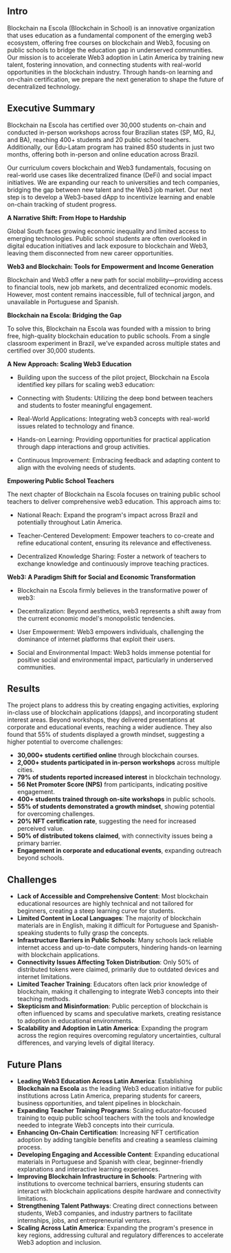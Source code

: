 ## Intro
Blockchain na Escola (Blockchain in School) is an innovative organization that uses education as a fundamental component of the emerging web3 ecosystem, offering free courses on blockchain and Web3, focusing on public schools to bridge the education gap in underserved communities. Our mission is to accelerate Web3 adoption in Latin America by training new talent, fostering innovation, and connecting students with real-world opportunities in the blockchain industry. Through hands-on learning and on-chain certification, we prepare the next generation to shape the future of decentralized technology.

## Executive Summary

Blockchain na Escola has certified over 30,000 students on-chain and conducted in-person workshops across four Brazilian states (SP, MG, RJ, and BA), reaching 400+ students and 20 public school teachers. Additionally, our Edu-Latam program has trained 850 students in just two months, offering both in-person and online education across Brazil.

Our curriculum covers blockchain and Web3 fundamentals, focusing on real-world use cases like decentralized finance (DeFi) and social impact initiatives. We are expanding our reach to universities and tech companies, bridging the gap between new talent and the Web3 job market. Our next step is to develop a Web3-based dApp to incentivize learning and enable on-chain tracking of student progress.


**A Narrative Shift: From Hope to Hardship**

Global South faces growing economic inequality and limited access to emerging technologies. Public school students are often overlooked in digital education initiatives and lack exposure to blockchain and Web3, leaving them disconnected from new career opportunities.

**Web3 and Blockchain: Tools for Empowerment and Income Generation**

Blockchain and Web3 offer a new path for social mobility—providing access to financial tools, new job markets, and decentralized economic models. However, most content remains inaccessible, full of technical jargon, and unavailable in Portuguese and Spanish.

**Blockchain na Escola: Bridging the Gap**

To solve this, Blockchain na Escola was founded with a mission to bring free, high-quality blockchain education to public schools. From a single classroom experiment in Brazil, we’ve expanded across multiple states and certified over 30,000 students.

**A New Approach: Scaling Web3 Education**

- Building upon the success of the pilot project, Blockchain na Escola identified key pillars for scaling web3 education:

- Connecting with Students: Utilizing the deep bond between teachers and students to foster meaningful engagement.

- Real-World Applications: Integrating web3 concepts with real-world issues related to technology and finance.

- Hands-on Learning: Providing opportunities for practical application through dapp interactions and group activities.

- Continuous Improvement: Embracing feedback and adapting content to align with the evolving needs of students.

**Empowering Public School Teachers**

The next chapter of Blockchain na Escola focuses on training public school teachers to deliver comprehensive web3 education. This approach aims to:

- National Reach: Expand the program's impact across Brazil and potentially throughout Latin America.

- Teacher-Centered Development: Empower teachers to co-create and refine educational content, ensuring its relevance and effectiveness.

- Decentralized Knowledge Sharing: Foster a network of teachers to exchange knowledge and continuously improve teaching practices.

**Web3: A Paradigm Shift for Social and Economic Transformation**

- Blockchain na Escola firmly believes in the transformative power of web3:

- Decentralization: Beyond aesthetics, web3 represents a shift away from the current economic model's monopolistic tendencies.

- User Empowerment: Web3 empowers individuals, challenging the dominance of internet platforms that exploit their users.

- Social and Environmental Impact: Web3 holds immense potential for positive social and environmental impact, particularly in underserved communities.


## Results  

The project plans to address this by creating engaging activities, exploring in-class use of blockchain applications (dapps), and incorporating student interest areas. Beyond workshops, they delivered presentations at corporate and educational events, reaching a wider audience. They also found that 55% of students displayed a growth mindset, suggesting a higher potential to overcome challenges:

- **30,000+ students certified online** through blockchain courses.  
- **2,000+ students participated in in-person workshops** across multiple cities.  
- **79% of students reported increased interest** in blockchain technology.  
- **56 Net Promoter Score (NPS)** from participants, indicating positive engagement.  
- **400+ students trained through on-site workshops** in public schools.  
- **55% of students demonstrated a growth mindset**, showing potential for overcoming challenges.  
- **20% NFT certification rate**, suggesting the need for increased perceived value.  
- **50% of distributed tokens claimed**, with connectivity issues being a primary barrier.  
- **Engagement in corporate and educational events**, expanding outreach beyond schools.  

## Challenges  

- **Lack of Accessible and Comprehensive Content**: Most blockchain educational resources are highly technical and not tailored for beginners, creating a steep learning curve for students.  
- **Limited Content in Local Languages**: The majority of blockchain materials are in English, making it difficult for Portuguese and Spanish-speaking students to fully grasp the concepts.  
- **Infrastructure Barriers in Public Schools**: Many schools lack reliable internet access and up-to-date computers, hindering hands-on learning with blockchain applications.  
- **Connectivity Issues Affecting Token Distribution**: Only 50% of distributed tokens were claimed, primarily due to outdated devices and internet limitations.  
- **Limited Teacher Training**: Educators often lack prior knowledge of blockchain, making it challenging to integrate Web3 concepts into their teaching methods.  
- **Skepticism and Misinformation**: Public perception of blockchain is often influenced by scams and speculative markets, creating resistance to adoption in educational environments.  
- **Scalability and Adoption in Latin America**: Expanding the program across the region requires overcoming regulatory uncertainties, cultural differences, and varying levels of digital literacy.  


## Future Plans  

- **Leading Web3 Education Across Latin America**: Establishing **Blockchain na Escola** as the leading Web3 education initiative for public institutions across Latin America, preparing students for careers, business opportunities, and talent pipelines in blockchain.  
- **Expanding Teacher Training Programs**: Scaling educator-focused training to equip public school teachers with the tools and knowledge needed to integrate Web3 concepts into their curricula.  
- **Enhancing On-Chain Certification**: Increasing NFT certification adoption by adding tangible benefits and creating a seamless claiming process.  
- **Developing Engaging and Accessible Content**: Expanding educational materials in Portuguese and Spanish with clear, beginner-friendly explanations and interactive learning experiences.  
- **Improving Blockchain Infrastructure in Schools**: Partnering with institutions to overcome technical barriers, ensuring students can interact with blockchain applications despite hardware and connectivity limitations.  
- **Strengthening Talent Pathways**: Creating direct connections between students, Web3 companies, and industry partners to facilitate internships, jobs, and entrepreneurial ventures.  
- **Scaling Across Latin America**: Expanding the program's presence in key regions, addressing cultural and regulatory differences to accelerate Web3 adoption and inclusion.  

